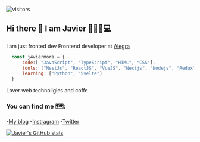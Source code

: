 ![visitors](https://visitor-badge.glitch.me/badge?page_id=j4viermora.j4viermora&left_color=green&right_color=red)
## Hi there 👋 I am Javier 👨🏽‍💻💻 

I am just fronted dev
Frontend developer at [Alegra](https://alegra.com)

```js
  const j4viermora = {
      code:[ "JavaScript", "TypeScript", "HTML", "CSS"],
      tools: ["NestJs", "ReactJS", "VueJS", "Nextjs", "Nodejs", "Redux" ],
      learning: ["Python", "Svelte"]
  }
```

Lover web technoligies and coffe

### You can find me 🗺️:
-[My blog](https://j4viermora.hobbylayer.com/blog)
-[Instragram](https://instagram.com/j4viermora)
-[Twitter](https://twitter.com/j4viermora)


[![Javier's GitHub stats](https://github-readme-stats.vercel.app/api?username=j4viermora&count_private=true)](https://github.com/anuraghazra/github-readme-stats)
